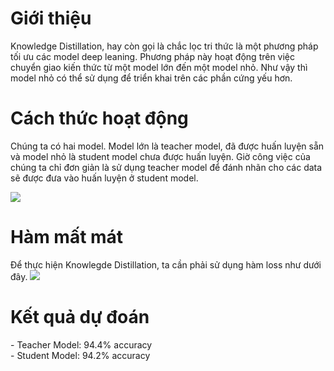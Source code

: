 <h1>Giới thiệu</h1>
<p>Knowledge Distillation, hay còn gọi là chắc lọc tri thức là một phương pháp tối ưu các model deep leaning. Phương pháp này hoạt động trên
việc chuyển giao kiến thức từ một model lớn đến một model nhỏ. Như vậy thì model nhỏ có thể sử dụng để triển khai trên các phần cứng yếu hơn.</p>

<h1>Cách thức hoạt động</h1>
<p>Chúng ta có hai model. Model lớn là teacher model, đã được huấn luyện sẵn và model nhỏ là student model chưa được huấn luyện. Giờ công việc
  của chúng ta chỉ đơn giản là sử dụng teacher model để đánh nhãn cho các data sẽ được đưa vào huấn luyện ở student model.</p>
<img src=https://github.com/loki-lab/knowledge_distillation_pytorch/assets/128866042/b1272ee9-2696-4f68-95aa-e644177e1e37>

<h1>Hàm mất mát</h1>
Để thực hiện Knowlegde Distillation, ta cần phải sử dụng hàm loss như dưới đây.
<img src=https://github.com/loki-lab/knowledge_distillation_pytorch/assets/128866042/59f5b302-653f-4d6f-a437-fc35777064aa>
<h1>Kết quả dự đoán</h1>
- Teacher Model: 94.4% accuracy </br>
- Student Model: 94.2% accuracy
